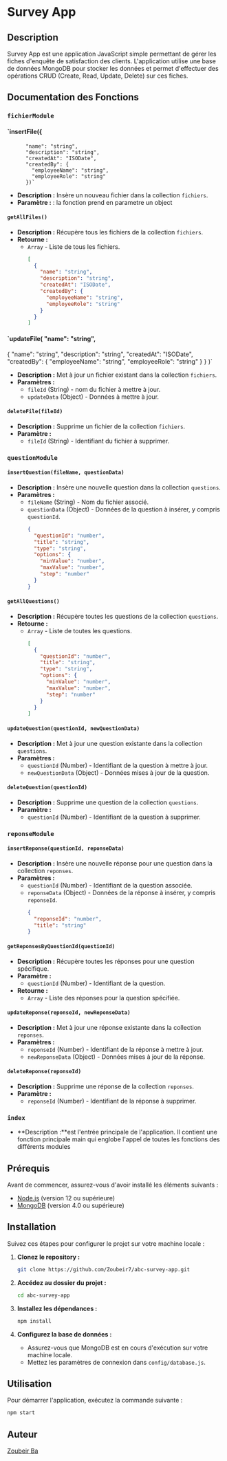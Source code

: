 # Survey App

## Description

Survey App est une application JavaScript simple permettant de gérer les fiches d'enquête de satisfaction des clients. L'application utilise une base de données MongoDB pour stocker les données et permet d'effectuer des opérations CRUD (Create, Read, Update, Delete) sur ces fiches.

## Documentation des Fonctions


### `fichierModule`

#### `insertFile({
          "name": "string",
          "description": "string",
          "createdAt": "ISODate",
          "createdBy": {
            "employeeName": "string",
            "employeeRole": "string"
          })`
- **Description :** Insère un nouveau fichier dans la collection `fichiers`.
- **Paramètre :** : la fonction prend en parametre un object
 

#### `getAllFiles()`
- **Description :** Récupère tous les fichiers de la collection `fichiers`.
- **Retourne :** 
  - `Array` - Liste de tous les fichiers.
    ```json
    [
      {
        "name": "string",
        "description": "string",
        "createdAt": "ISODate",
        "createdBy": {
          "employeeName": "string",
          "employeeRole": "string"
        }
      }
    ]
    ```

#### `updateFile( "name": "string",   
{
        "name": "string",
        "description": "string",
        "createdAt": "ISODate",
        "createdBy": {
          "employeeName": "string",
          "employeeRole": "string"
        }
      } )`
- **Description :** Met à jour un fichier existant dans la collection `fichiers`.
- **Paramètres :** 
  - `fileId` (String) - nom du fichier à mettre à jour.
  - `updateData` (Object) - Données à mettre à jour.

#### `deleteFile(fileId)`
- **Description :** Supprime un fichier de la collection `fichiers`.
- **Paramètre :** 
  - `fileId` (String) - Identifiant du fichier à supprimer.

### `questionModule`

#### `insertQuestion(fileName, questionData)`
- **Description :** Insère une nouvelle question dans la collection `questions`.
- **Paramètres :** 
  - `fileName` (String) - Nom du fichier associé.
  - `questionData` (Object) - Données de la question à insérer, y compris `questionId`.
    ```json
    {
      "questionId": "number",
      "title": "string",
      "type": "string",
      "options": {
        "minValue": "number",
        "maxValue": "number",
        "step": "number"
      }
    }
    ```

#### `getAllQuestions()`
- **Description :** Récupère toutes les questions de la collection `questions`.
- **Retourne :** 
  - `Array` - Liste de toutes les questions.
    ```json
    [
      {
        "questionId": "number",
        "title": "string",
        "type": "string",
        "options": {
          "minValue": "number",
          "maxValue": "number",
          "step": "number"
        }
      }
    ]
    ```

#### `updateQuestion(questionId, newQuestionData)`
- **Description :** Met à jour une question existante dans la collection `questions`.
- **Paramètres :** 
  - `questionId` (Number) - Identifiant de la question à mettre à jour.
  - `newQuestionData` (Object) - Données mises à jour de la question.

#### `deleteQuestion(questionId)`
- **Description :** Supprime une question de la collection `questions`.
- **Paramètre :** 
  - `questionId` (Number) - Identifiant de la question à supprimer.

### `reponseModule`

#### `insertReponse(questionId, reponseData)`
- **Description :** Insère une nouvelle réponse pour une question dans la collection `reponses`.
- **Paramètres :** 
  - `questionId` (Number) - Identifiant de la question associée.
  - `reponseData` (Object) - Données de la réponse à insérer, y compris `reponseId`.
    ```json
    {
      "reponseId": "number",
      "title": "string"
    }
    ```

#### `getReponsesByQuestionId(questionId)`
- **Description :** Récupère toutes les réponses pour une question spécifique.
- **Paramètre :** 
  - `questionId` (Number) - Identifiant de la question.
- **Retourne :** 
  - `Array` - Liste des réponses pour la question spécifiée.

#### `updateReponse(reponseId, newReponseData)`
- **Description :** Met à jour une réponse existante dans la collection `reponses`.
- **Paramètres :** 
  - `reponseId` (Number) - Identifiant de la réponse à mettre à jour.
  - `newReponseData` (Object) - Données mises à jour de la réponse.

#### `deleteReponse(reponseId)`
- **Description :** Supprime une réponse de la collection `reponses`.
- **Paramètre :** 
  - `reponseId` (Number) - Identifiant de la réponse à supprimer.

### `index`
- **Description :**est l'entrée principale de l'application. Il contient une fonction principale main qui englobe l'appel de toutes les fonctions des différents modules

## Prérequis

Avant de commencer, assurez-vous d'avoir installé les éléments suivants :

- [Node.js](https://nodejs.org/) (version 12 ou supérieure)
- [MongoDB](https://www.mongodb.com/try/download/community) (version 4.0 ou supérieure)

## Installation

Suivez ces étapes pour configurer le projet sur votre machine locale :

1. **Clonez le repository :**

    ```bash
    git clone https://github.com/Zoubeir7/abc-survey-app.git
    ```

2. **Accédez au dossier du projet :**

    ```bash
    cd abc-survey-app
    ```

3. **Installez les dépendances :**

    ```bash
    npm install
    ```

4. **Configurez la base de données :**

    - Assurez-vous que MongoDB est en cours d'exécution sur votre machine locale.
    - Mettez les paramètres de connexion dans `config/database.js`.

## Utilisation

Pour démarrer l'application, exécutez la commande suivante :

```bash
npm start
```

## Auteur

[Zoubeir Ba](https://github.com/Zoubeir7)

